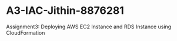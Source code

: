 # A3-IAC-Jithin-8876281
Assignment3: Deploying AWS EC2 Instance and RDS Instance using CloudFormation
